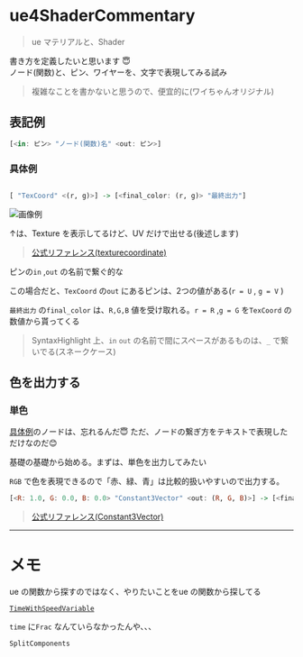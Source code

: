 # ue4ShaderCommentary
> ue マテリアルと、Shader


書き方を定義したいと思います 😇<br>
ノード(関数)と、ピン、ワイヤーを、文字で表現してみる試み

> 複雑なことを書かないと思うので、便宜的に(ワイちゃんオリジナル)


## 表記例

``` .hs
[<in: ピン> "ノード(関数)名" <out: ピン>]

```



### 具体例

``` .hs

[ "TexCoord" <(r, g)>] -> [<final_color: (r, g)> "最終出力"]
```

![画像例](https://docs.unrealengine.com/Images/RenderingAndGraphics/Materials/ExpressionReference/Coordinates/TextureCoordinateExample.jpg)

↑は、Texture を表示してるけど、UV だけで出せる(後述します)

> [公式リファレンス(texturecoordinate)](https://docs.unrealengine.com/ja/RenderingAndGraphics/Materials/ExpressionReference/Coordinates/index.html#texturecoordinate)

ピンの`in` ,`out` の名前で繋ぐ的な

この場合だと、`TexCoord` の`out` にあるピンは、2つの値がある(`r = U` , `g = V` )

`最終出力` の`final_color` は、`R,G,B` 値を受け取れる。`r = R` ,`g = G` を`TexCoord` の数値から貰ってくる

> SyntaxHighlight 上、`in` `out` の名前で間にスペースがあるものは、`_` で繋いでる(スネークケース)


## 色を出力する


### 単色

[具体例](#具体例)のノードは、忘れるんだ😇 ただ、ノードの繋ぎ方をテキストで表現しただけなのだ😊


基礎の基礎から始める。まずは、単色を出力してみたい

`RGB` で色を表現できるので「赤、緑、青」は比較的扱いやすいので出力する。


``` .hs
[<R: 1.0, G: 0.0, B: 0.0> "Constant3Vector" <out: (R, G, B)>] -> [<final_color: (r, g)> "最終出力"]
```

> [公式リファレンス(Constant3Vector)](https://docs.unrealengine.com/ja/RenderingAndGraphics/Materials/ExpressionReference/Constant/index.html#constant3vector)








---

# メモ


ue の関数から探すのではなく、やりたいことをue の関数から探してる


[`TimeWithSpeedVariable`](https://docs.unrealengine.com/ja/RenderingAndGraphics/Materials/Functions/Reference/Misc/index.html#TimeWithSpeedVariable)

`time` に`Frac` なんていらなかったんや、、、

`SplitComponents`
